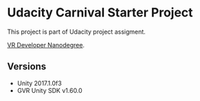 # Udacity Carnival Starter Project

This project is part of Udacity project assigment.

[VR Developer Nanodegree](https://www.udacity.com/course/vr-developer-nanodegree--nd017).

## Versions
- Unity 2017.1.0f3
- GVR Unity SDK v1.60.0
